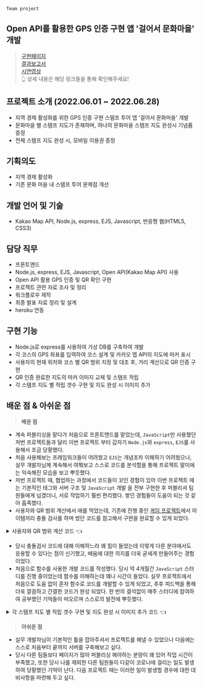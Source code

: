 `Team project`
## Open API를 활용한 GPS 인증 구현 앱 '걸어서 문화마을' 개발

> [구현페이지](https://go-to-munwha.herokuapp.com)     
> [결과보고서](https://github.com/0-un/gps_api_munwha/blob/main/%E1%84%80%E1%85%A5%E1%86%AF%E1%84%8B%E1%85%A5%E1%84%89%E1%85%A5-%E1%84%86%E1%85%AE%E1%86%AB%E1%84%92%E1%85%AA%E1%84%86%E1%85%A1%E1%84%8B%E1%85%B3%E1%86%AF.pdf)     
	[시연영상](https://youtu.be/lzbTWDG-ql8)       
👆 상세 내용은 해당 링크들을 통해 확인해주세요!

## 프로젝트 소개 (2022.06.01 ~ 2022.06.28)
- 지역 경제 활성화를 위한 GPS 인증 구현 스탬프 투어 앱 '걸어서 문화마을' 개발
- 문화마을 별 스탬프 지도가 존재하며, 하나의 문화마을 스탬프 지도 완성시 기념품 증정
- 전체 스탬프 지도 완성 시, 모바일 이용권 증정

## 기획의도 
- 지역 경제 활성화
- 기존 문화 마을 내 스탬프 투어 문제점 개선

## 개발 언어 및 기술 
- Kakao Map API, Node.js, express, EJS, Javascript, 반응형 웹(HTML5, CSS3)

## 담당 직무
- 프론트엔드
- Node.js, express, EJS, Javascript, Open API(Kakao Map API) 사용
- Open API 활용 GPS 인증 및 QR 확인 구현
- 프로젝트 관련 자료 조사 및 정리
- 워크플로우 제작
- 최종 발표 자료 정리 및 설계
- heroku 연동

## 구현 기능
- Node.js로 express를 사용하여 가상 DB를 구축하여 개발
- 각 코스의 GPS 좌표를 입력하여 코스 설계 및 카카오 맵 API의 지도에 마커 표시
-  사용자의 현재 위치와 코스 별 QR 범위 지정 및 대조 후, 거리 계산으로 QR 인증 구현
- QR 인증 완료한 지도의 마커 이미지 교체 및 스탬프 적립
- 각 스탬프 지도 별 적립 갯수 구현 및 지도 완성 시 이미지 추가


## 배운 점 & 아쉬운 점
>**배운 점**
- 계속 퍼블리싱을 맡다가 처음으로 프론트엔드를 맡았는데, `JavaScript`만 사용했던 저번 프로젝트들과 달리 이번 프로젝트 부터 갑자기 `Node.js`와 `express`, `EJS`를 사용해서 조금 당황했다. 
- 처음 사용해보는 프레임워크들이 어려웠고 `EJS`는 개념조차 이해하기 어려웠으나, 실무 개발자님께 계속해서 여쭤보고 스스로 코드를 분석함을 통해 프로젝트 말미에는 익숙해진 모습을 보고 뿌듯했다.
- 저번 프로젝트 때, 협업하는 과정에서 코드들이 꼬인 경험이 있어 이번 프로젝트 때는 기본적인 태그와 서버 구조 및 `JavaScript`  개발 을 전부 구현한 후 퍼블리셔 팀원들에게 넘겼더니, 서로 작업하기 훨씬 편리했다. 쌓인 경험들이 도움이 되는 것 같아 흡족했다.
-  사용자와 QR 범위 계산에서 애를 먹었는데, 기존에 진행 중인 [게임 프로젝트](https://github.com/0-un/windmill-fox)에서 아이템끼리 충돌 검사를 하며 썼던 코드를 참고해서 구현을 완료할 수 있게 되었다.

<details>
<summary>사용자와 QR 범위 계산 코드 👈</summary>

<div markdown="1">

```javascript
//만족한 값은 배열에서 지워주기 함수 생성
const  test = () => {

// tail : 위치 반경
const  tail = 0.0021674054525;

// 클릭했을 때 위치 가져옴
navigator.geolocation.getCurrentPosition((pos) => {

const  userLatitude = pos.coords.latitude;
const  userLongitude = pos.coords.longitude;

// 포지션만큼 반복문 돌림

for (let  i = 0; i < position.length; i++) {

const  pos_lati = position[i].latitude;
const  pos_long = position[i].longitude;

let  distanceX = pos_lati - userLatitude;
let  distanceY = pos_long - userLongitude;

let  xyDistance = Math.sqrt((distanceX * distanceX) + (distanceY * distanceY));

if(xyDistance>= tail){
return  position[i].name
}}
return
});
}

```
</div>
</details>

- 당시 충돌검사 코드에 대해 이해하느라 꽤 힘이 들었는데 이렇게 다른 분야에서도 응용할 수 있다는 점이 신기했고, 배움에 대한 의지를 더욱 굳세게 만들어주는 경험이었다.
- 처음으로 함수를 사용한 개발 코드를 작성했다. 당시 약 4개월간 `JavaScript` 스터디를 진행 중이었는데 함수를 이해하는데 꽤나 시간이 들었다. 실무 프로젝트에서 처음으로 도움 없이 혼자 함수로 코드를 개발할 수 있게 되었고, 추후 피드백을 통해 더욱 깔끔하고 간결한 코드가 완성 되었다. 한 번의 결석없이 매주 스터디에 참여하여 공부했던 기억들이 떠오르며 스스로의 발전에 뿌듯했다.

<details>
<summary> 각 스탬프 지도 별 적립 갯수 구현 및 지도 완성 시 이미지 추가 코드 👈</summary>

<div markdown="2">

```javascript
// db 데이터 가져오기

const  dbValue = document.getElementById("db-value").value;
const  dbArray = dbValue.split(",");

const  GAMCHEON = [ "MUSEUM", "SKYMARU", "BREAD", "B612", "GAMNAE", "GREEN", "DOGHOUSE", "SALT"];
const  HOCHEON = ["EOSEULLEONG", "STAIR180", "PLATFORM", "DRAMA", "MUNWHA", "CLOUDSTAIR", "STAR100", "LEEJUNGSEOB",];
const  HUINNYEOUL= ["MOVIE", "DUREBAK", "GGOMAK", "OBSERVATORY", "ROAD", "TUNNEL",];

function  stampNumber() {
// 감천에 대한 부분 확인 후 적용
let  GAMCHEON_count = 0;

for (let  i = 0; i < dbArray.length; i++) {
for (let  j = 0; j < GAMCHEON.length; j++) {
if (dbArray[i] == GAMCHEON[j]) {

GAMCHEON_count++;
}}}

document.querySelector(".stamp_data1").innerHTML = `<p>${GAMCHEON_count}</p>`

if (GAMCHEON_count == 8) {
const  gamcheonStamp = document.querySelector(".gamcheon_stamp");
gamcheonStamp.classList.remove("hidden");
}

// 호천에 대한 부분 확인 후 적용
let  HOCHEON_count = 0;

for (let  i = 0; i < dbArray.length; i++) {
for (let  j = 0; j < HOCHEON.length; j++) {
if (dbArray[i] == HOCHEON[j]) {

HOCHEON_count++;
}}}

document.querySelector(".stamp_data2").innerHTML = `<p>${HOCHEON_count}</p>`

if (HOCHEON_count == 8) {
const  hocheonStamp = document.querySelector(".hocheon_stamp");
hocheonStamp.classList.remove("hidden");
}

// 흰여울에 대한 부분 확인 후 적용
let  HUINNYEOUL_count = 0;

for (let  i = 0; i < dbArray.length; i++) {
for (let  j = 0; j < HUINNYEOUL.length; j++) {
if (dbArray[i] == HUINNYEOUL[j]) {
HUINNYEOUL_count++;

}}}
document.querySelector(".stamp_data3").innerHTML = `<p>${HUINNYEOUL_count}</p>`

if (HUINNYEOUL_count == 6) {
const  huinnyeoulStamp = document.querySelector(".huinnyeoul_stamp");

huinnyeoulStamp.classList.remove("hidden");
}}
stampNumber();

```

</div>
</details>

   

> **아쉬운 점**
- 실무 개발자님이 기본적인 틀을 잡아주셔서 프로젝트를 해낼 수 있었으나 다음에는 스스로 처음부터 끝까지 서버를 구축해보고 싶다.
- 당시 다른 팀들보다 페이지가 많아 퍼블리싱 해야하는 분량이 꽤 있어 작업 시간이 부족했고, 또한 당시 나를 제외한 다른 팀원들이 다같이 코로나에 걸리는 일도 발생하여 당황했던 기억이 난다. 다음 프로젝트 때는 이러한 일이 발생할 경우에 대한 대비사항을 마련해 두고 싶다.
